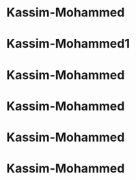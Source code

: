 # Kassim-Mohammed
# Kassim-Mohammed1
# Kassim-Mohammed
# Kassim-Mohammed
# Kassim-Mohammed
# Kassim-Mohammed
